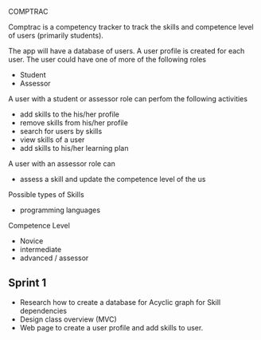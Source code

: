 COMPTRAC 

Comptrac is a competency tracker to track the skills and competence level of users (primarily students). 

The app will have a database of users. A user profile is created for each user.
The user could have one of more of the following roles 
- Student
- Assessor

A user with a student or assessor role can perfom the following activities
- add skills to the his/her profile
- remove skills from his/her profile
- search for users by skills
- view skills of a user
- add skills to his/her learning plan

A user with an assessor role can
- assess a skill and update the competence level of the us

Possible types of Skills 
- programming languages

Competence Level
- Novice
- intermediate
- advanced / assessor
	

Sprint 1
--------
- Research how to create a database for Acyclic graph for Skill dependencies
- Design class overview (MVC)
- Web page to create a user profile and add skills to user. 

